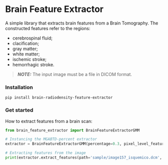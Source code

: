 # Brain Feature Extractor
A simple library that extracts brain features from a Brain Tomography. The constructed features refer to the regions: 
- cerebrospinal fluid;
- clacification;
- gray matter;
- white matter;
- ischemic stroke;
- hemorrhagic stroke. 

> **_NOTE:_** The input image must be a file in DICOM format.

### Installation
```
pip install brain-radiodensity-feature-extractor
```

### Get started
How to extract features from a brain scan:

```Python
from brain_feature_extractor import BrainFeatureExtractorGMM

# Instancing the MGABTD-percent extractor
extractor = BrainFeatureExtractorGMM(percentage=0.3, pixel_level_feature=False)

# Extracting features from the image
print(extractor.extract_features(path='sample/image157_isquemico.dcm', verbose=True))
```

